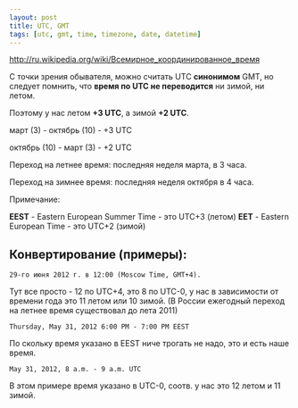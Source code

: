 ```yaml
---
layout: post
title: UTC, GMT
tags: [utc, gmt, time, timezone, date, datetime]
---
```


http://ru.wikipedia.org/wiki/Всемирное_координированное_время

С точки зрения обывателя, можно считать UTC **синонимом** GMT, но следует помнить, что **время по UTC не переводится** ни зимой, ни летом.

Поэтому у нас летом **+3 UTC**, а зимой **+2 UTC**.

март (3) - октябрь (10) - +3 UTC

октябрь (10) - март (3) - +2 UTC

Переход на летнее время: последняя неделя марта, в 3 часа.

Переход на зимнее время: последняя неделя октября в 4 часа.

Примечание:

**EEST** - Eastern European Summer Time - это UTC+3 (летом)
**EET** - Eastern European Time - это UTC+2 (зимой)

Конвертирование (примеры):
--------------------------

    29-го июня 2012 г. в 12:00 (Moscow Time, GMT+4).

Тут все просто - 12 по UTC+4, это 8 по UTC-0, у нас в зависимости от времени года это 11 летом или 10 зимой. (В России ежегодный переход на летнее время существовал до лета 2011)

    Thursday, May 31, 2012 6:00 PM - 7:00 PM EEST

По скольку время указано в EEST ниче трогать не надо, это и есть наше время.

    May 31, 2012, 8 a.m. - 9 a.m. UTC

В этом примере время указано в UTC-0, соотв. у нас это 12 летом и 11 зимой.
